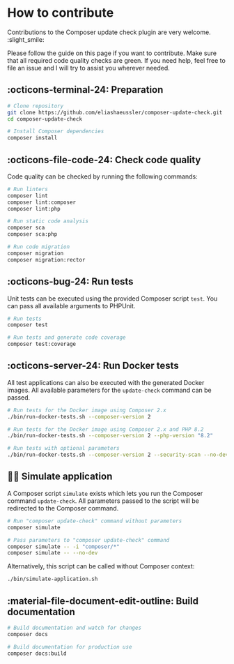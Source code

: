# How to contribute

Contributions to the Composer update check plugin are very welcome. :slight_smile:

Please follow the guide on this page if you want to contribute. Make sure
that all required code quality checks are green. If you need help, feel free
to file an issue and I will try to assist you wherever needed.

## :octicons-terminal-24: Preparation

```bash
# Clone repository
git clone https://github.com/eliashaeussler/composer-update-check.git
cd composer-update-check

# Install Composer dependencies
composer install
```

## :octicons-file-code-24: Check code quality

Code quality can be checked by running the following commands:

```bash
# Run linters
composer lint
composer lint:composer
composer lint:php

# Run static code analysis
composer sca
composer sca:php

# Run code migration
composer migration
composer migration:rector
```

## :octicons-bug-24: Run tests

Unit tests can be executed using the provided Composer script `test`.
You can pass all available arguments to PHPUnit.

```bash
# Run tests
composer test

# Run tests and generate code coverage
composer test:coverage
```

## :octicons-server-24: Run Docker tests

All test applications can also be executed with the generated Docker
images. All available parameters for the `update-check` command can be passed.

```bash
# Run tests for the Docker image using Composer 2.x
./bin/run-docker-tests.sh --composer-version 2

# Run tests for the Docker image using Composer 2.x and PHP 8.2
./bin/run-docker-tests.sh --composer-version 2 --php-version "8.2"

# Run tests with optional parameters
./bin/run-docker-tests.sh --composer-version 2 --security-scan --no-dev
```

## :technologist: Simulate application

A Composer script `simulate` exists which lets you run the Composer
command `update-check`. All parameters passed to the script will be
redirected to the Composer command.

```bash
# Run "composer update-check" command without parameters
composer simulate

# Pass parameters to "composer update-check" command
composer simulate -- -i "composer/*"
composer simulate -- --no-dev
```

Alternatively, this script can be called without Composer context:

```bash
./bin/simulate-application.sh
```

## :material-file-document-edit-outline: Build documentation

```bash
# Build documentation and watch for changes
composer docs

# Build documentation for production use
composer docs:build
```
